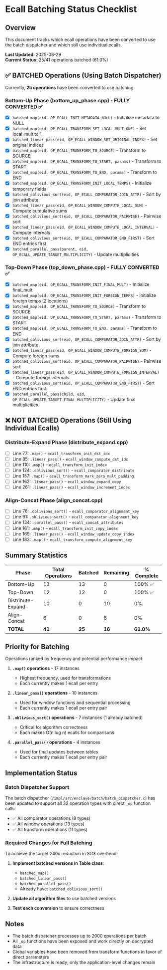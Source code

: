 # Ecall Batching Status Checklist

## Overview
This document tracks which ecall operations have been converted to use the batch dispatcher and which still use individual ecalls.

**Last Updated**: 2025-08-29  
**Current Status**: 25/41 operations batched (61.0%)

## ✅ BATCHED Operations (Using Batch Dispatcher)

Currently, **25 operations** have been converted to use batching:

### Bottom-Up Phase (bottom_up_phase.cpp) - FULLY CONVERTED ✅
- [x] `batched_map(eid, OP_ECALL_INIT_METADATA_NULL)` - Initialize metadata to NULL
- [x] `batched_map(eid, OP_ECALL_TRANSFORM_SET_LOCAL_MULT_ONE)` - Set local_mult to 1
- [x] `batched_linear_pass(eid, OP_ECALL_WINDOW_SET_ORIGINAL_INDEX)` - Set original indices
- [x] `batched_map(eid, OP_ECALL_TRANSFORM_TO_SOURCE)` - Transform to SOURCE
- [x] `batched_map(eid, OP_ECALL_TRANSFORM_TO_START, params)` - Transform to START
- [x] `batched_map(eid, OP_ECALL_TRANSFORM_TO_END, params)` - Transform to END
- [x] `batched_map(eid, OP_ECALL_TRANSFORM_INIT_LOCAL_TEMPS)` - Initialize temporary fields
- [x] `batched_oblivious_sort(eid, OP_ECALL_COMPARATOR_JOIN_ATTR)` - Sort by join attribute
- [x] `batched_linear_pass(eid, OP_ECALL_WINDOW_COMPUTE_LOCAL_SUM)` - Compute cumulative sums
- [x] `batched_oblivious_sort(eid, OP_ECALL_COMPARATOR_PAIRWISE)` - Pairwise sort
- [x] `batched_linear_pass(eid, OP_ECALL_WINDOW_COMPUTE_LOCAL_INTERVAL)` - Compute intervals
- [x] `batched_oblivious_sort(eid, OP_ECALL_COMPARATOR_END_FIRST)` - Sort END entries first
- [x] `batched_parallel_pass(parent, eid, OP_ECALL_UPDATE_TARGET_MULTIPLICITY)` - Update multiplicities

### Top-Down Phase (top_down_phase.cpp) - FULLY CONVERTED ✅
- [x] `batched_map(eid, OP_ECALL_TRANSFORM_INIT_FINAL_MULT)` - Initialize final_mult
- [x] `batched_map(eid, OP_ECALL_TRANSFORM_INIT_FOREIGN_TEMPS)` - Initialize foreign temps (2 locations)
- [x] `batched_map(eid, OP_ECALL_TRANSFORM_TO_SOURCE)` - Transform to SOURCE
- [x] `batched_map(eid, OP_ECALL_TRANSFORM_TO_START, params)` - Transform to START
- [x] `batched_map(eid, OP_ECALL_TRANSFORM_TO_END, params)` - Transform to END
- [x] `batched_oblivious_sort(eid, OP_ECALL_COMPARATOR_JOIN_ATTR)` - Sort by join attribute
- [x] `batched_linear_pass(eid, OP_ECALL_WINDOW_COMPUTE_FOREIGN_SUM)` - Compute foreign sums
- [x] `batched_oblivious_sort(eid, OP_ECALL_COMPARATOR_PAIRWISE)` - Pairwise sort
- [x] `batched_linear_pass(eid, OP_ECALL_WINDOW_COMPUTE_FOREIGN_INTERVAL)` - Compute foreign intervals
- [x] `batched_oblivious_sort(eid, OP_ECALL_COMPARATOR_END_FIRST)` - Sort END entries first
- [x] `batched_parallel_pass(child, eid, OP_ECALL_UPDATE_TARGET_FINAL_MULTIPLICITY)` - Update final multiplicities

## ❌ NOT BATCHED Operations (Still Using Individual Ecalls)

### Distribute-Expand Phase (distribute_expand.cpp)
- [ ] Line 77: `.map()` - `ecall_transform_init_dst_idx`
- [ ] Line 85: `.linear_pass()` - `ecall_window_compute_dst_idx`
- [ ] Line 110: `.map()` - `ecall_transform_init_index`
- [ ] Line 124: `.oblivious_sort()` - `ecall_comparator_distribute`
- [ ] Line 157: `.map()` - `ecall_transform_mark_zero_mult_padding`
- [ ] Line 162: `.linear_pass()` - `ecall_window_expand_copy`
- [ ] Line 261: `.linear_pass()` - `ecall_window_increment_index`

### Align-Concat Phase (align_concat.cpp)
- [ ] Line 76: `.oblivious_sort()` - `ecall_comparator_alignment_key`
- [ ] Line 91: `.oblivious_sort()` - `ecall_comparator_alignment_key`
- [ ] Line 134: `.parallel_pass()` - `ecall_concat_attributes`
- [ ] Line 161: `.map()` - `ecall_transform_init_copy_index`
- [ ] Line 169: `.linear_pass()` - `ecall_window_update_copy_index`
- [ ] Line 183: `.map()` - `ecall_transform_compute_alignment_key`

## Summary Statistics

| Phase | Total Operations | Batched | Remaining | % Complete |
|-------|-----------------|---------|-----------|------------|
| Bottom-Up | 13 | 13 | 0 | 100% ✅ |
| Top-Down | 12 | 12 | 0 | 100% ✅ |
| Distribute-Expand | 10 | 0 | 10 | 0% |
| Align-Concat | 6 | 0 | 6 | 0% |
| **TOTAL** | **41** | **25** | **16** | **61.0%** |

## Priority for Batching

Operations ranked by frequency and potential performance impact:

1. **`.map()` operations** - 17 instances
   - Highest frequency, used for transformations
   - Each currently makes 1 ecall per entry
   
2. **`.linear_pass()` operations** - 10 instances
   - Used for window functions and sequential processing
   - Each currently makes 1 ecall per entry pair
   
3. **`.oblivious_sort()` operations** - 7 instances (1 already batched)
   - Critical for algorithm correctness
   - Each makes O(n log n) ecalls for comparisons
   
4. **`.parallel_pass()` operations** - 4 instances
   - Used for final updates between tables
   - Each currently makes 1 ecall per entry pair

## Implementation Status

### Batch Dispatcher Support
The batch dispatcher (`/impl/src/enclave/batch/batch_dispatcher.c`) has been updated to support all 32 operation types with direct `_op` function calls:

- ✅ All comparator operations (8 types)
- ✅ All window operations (13 types)
- ✅ All transform operations (11 types)

### Required Changes for Full Batching

To achieve the target 240x reduction in SGX overhead:

1. **Implement batched versions in Table class**:
   - `batched_map()` 
   - `batched_linear_pass()`
   - `batched_parallel_pass()`
   - Already have: `batched_oblivious_sort()`

2. **Update all algorithm files** to use batched versions

3. **Test each conversion** to ensure correctness

## Notes

- The batch dispatcher processes up to 2000 operations per batch
- All `_op` functions have been exposed and work directly on decrypted data
- Global variables have been removed from transform functions in favor of direct parameters
- The infrastructure is ready; only the application-level changes remain